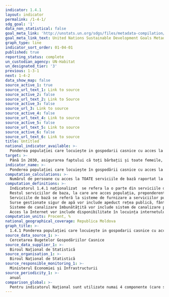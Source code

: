 ```yaml
---
indicator: 1.4.1
layout: indicator
permalink: /1-4-1/
sdg_goal: '1'
data_non_statistical: false
goal_meta_link: 'http://unstats.un.org/sdgs/files/metadata-compilation/Metadata-Goal-1.pdf'
goal_meta_link_text: United Nations Sustainable Development Goals Metadata (pdf 894kB)
graph_type: line
indicator_sort_order: 01-04-01
published: true
reporting_status: complete
un_custodian_agency: UN-Habitat
un_designated_tier: '3'
previous: 1-3-1
next: 1-4-2
data_show_map: false
source_active_1: true
source_url_text_1: Link to source
source_active_2: false
source_url_text_2: Link to Source
source_active_3: false
source_url_3: Link to source
source_active_4: false
source_url_text_4: Link to source
source_active_5: false
source_url_text_5: Link to source
source_active_6: false
source_url_text_6: Link to source
title: Untitled
national_indicator_available: >-
  Ponderea populației care locuiește in gospodarii casnice cu acces la servicii de bază, inclusiv electricitate, surse sigure de apă, sistem de canalizare, conexiune la Internet
target: >-
  Până în 2030, asigurarea faptului că toți bărbații și toate femeile, în special cei săraci și vulnerabili,   au drepturi egale la resursele economice, precum și acces la serviciile de bază, dreptul la proprietate și control asupra terenurilor și a altor forme de proprietate, moștenire, resurse naturale,  tehnologii noi potrivite și servicii financiare, inclusiv de micro finanțare
indicator_name: >-
  Ponderea populației care locuiește în gospodării casnice cu acces la servicii de bază
computation_calculations: >-
  Numărul de persoane cu acces la TOATE serviciile de bază raportat la numărul total al populației * 100
computation_definitions: >-
  Indicatorul 1.4.1 naționalizat  se refera la o parte din serviciile de baza de infrastructura - cele care sunt disponibile in cadrul gospodarilor casnice, si anume iluminare electrica, surse gestionate sigur de apă, sistem de canalizare îmbunătățită, conexiune la Internet.  <br> 
  Restul serviciilor de baza, la care are acces populația, preponderent in afara gospodăriei vor fi măsurate prin alți indicatori ODD (privind accesul la servicii de sănătate/ODD3&5, educație/ODD4, transport/ODD9&11, deșeuri si spatii verzi/ODD11).<br> 
  Serviciile de bază se referă la sisteme de furnizare a serviciilor publice care satisfac nevoile de bază ale populației, inclusiv acces la apa potabilă sigura, canalizare îmbunătățită și igiena, energie moderna, mobilitate si transport, colectarea deșeurilor solide, îngrijirea sănătății, educație, spatii verzi (de agrement) și tehnologii informaționale.<br> 
  Surse gestionate sigur de apă vor include apeduct rețea publică, fântâna arteziană, fântână de izvor.<br> 
  Sisteme de canalizare îmbunătățită vor include sistem de canalizare public și propriu.<br> 
  Acces la Internet vor include disponibilitate în locuința internetului prin cablu și fără cablu (Widii).
computation_units: Procent, %
national_geographical_coverage: Republica Moldova
graph_title: >-
  1.4.1 Ponderea populației care locuiește in gospodarii casnice cu acces la servicii de bază, inclusiv electricitate, surse sigure de apă, sistem de canalizare, conexiune la Internet
source_data_source_1: >-
  Cercetarea Bugetelor Gospodăriilor Casnice
source_data_supplier_1: >-
  Biroul Național de Statistică
source_organisation_1: >-
  Biroul Național de Statistică
source_responsible_monitoring_1: >-
  Ministerul Economiei și Infrastructurii
source_periodicity_1: >-
  anual
comparison_global: >-
  Pentru indicatorul Național sunt utilizate numai 4 componente (care sunt disponibile în CBGC) din 10 care conține indicatorul GLOBAL.
---
```

